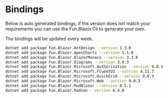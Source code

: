# Bindings

Below is auto generated bindings, if the version does not match your requirements you can use the Fun.Blazor.Cli to generate your own.

The bindings will be updated every week.

```bash
dotnet add package Fun.Blazor.AntDesign --version 1.3.0
dotnet add package Fun.Blazor.ApexCharts --version 5.1.0
dotnet add package Fun.Blazor.BlazorMonaco --version 3.3.0
dotnet add package Fun.Blazor.Diagrams --version 3.0.3
dotnet add package Fun.Blazor.Microsoft.Authorization --version 9.0.3
dotnet add package Fun.Blazor.Microsoft.FluentUI --version 4.11.7
dotnet add package Fun.Blazor.Microsoft.QuickGrid --version 9.0.3
dotnet add package Fun.Blazor.Microsoft.Web --version 9.0.3
dotnet add package Fun.Blazor.MudBlazor --version 8.5.1
dotnet add package Fun.Blazor.Radzen --version 6.4.0
```
